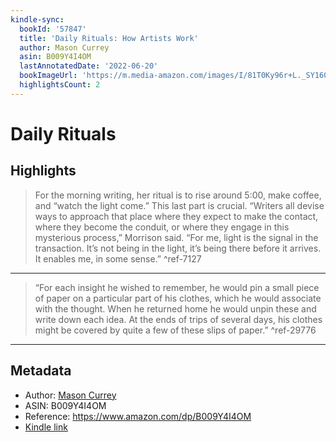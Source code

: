 ```yaml
---
kindle-sync:
  bookId: '57847'
  title: 'Daily Rituals: How Artists Work'
  author: Mason Currey
  asin: B009Y4I4OM
  lastAnnotatedDate: '2022-06-20'
  bookImageUrl: 'https://m.media-amazon.com/images/I/81T0Ky96r+L._SY160.jpg'
  highlightsCount: 2
---
```

# Daily Rituals



## Highlights
> For the morning writing, her ritual is to rise around 5:00, make coffee, and “watch the light come.” This last part is crucial. “Writers all devise ways to approach that place where they expect to make the contact, where they become the conduit, or where they engage in this mysterious process,” Morrison said. “For me, light is the signal in the transaction. It’s not being in the light, it’s being there before it arrives. It enables me, in some sense.” ^ref-7127

---
> “For each insight he wished to remember, he would pin a small piece of paper on a particular part of his clothes, which he would associate with the thought. When he returned home he would unpin these and write down each idea. At the ends of trips of several days, his clothes might be covered by quite a few of these slips of paper.” ^ref-29776

---

## Metadata
* Author: [Mason Currey](https://www.amazon.comundefined)
* ASIN: B009Y4I4OM
* Reference: https://www.amazon.com/dp/B009Y4I4OM
* [Kindle link](kindle://book?action=open&asin=B009Y4I4OM)
